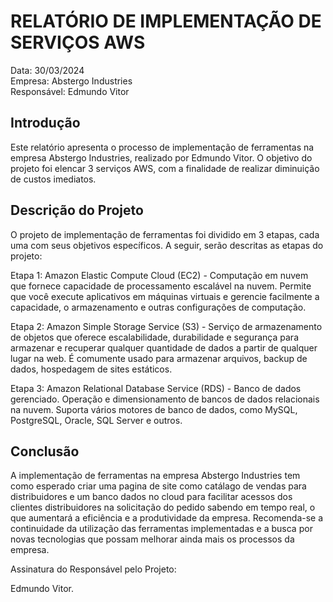 # RELATÓRIO DE IMPLEMENTAÇÃO DE SERVIÇOS AWS

Data: 30/03/2024</br>
Empresa: Abstergo Industries</br>
Responsável: Edmundo Vitor

## Introdução 
Este relatório apresenta o processo de implementação de ferramentas na empresa Abstergo Industries, realizado por Edmundo Vitor. 
O objetivo do projeto foi elencar 3 serviços AWS, com a finalidade de realizar diminuição de custos imediatos.

## Descrição do Projeto 
O projeto de implementação de ferramentas foi dividido em 3 etapas, cada uma com seus objetivos específicos. A seguir, serão descritas as etapas do projeto:

Etapa 1: Amazon Elastic Compute Cloud (EC2) - Computação em nuvem que fornece capacidade de processamento escalável na nuvem. Permite que você execute aplicativos em máquinas virtuais e gerencie facilmente a capacidade, o armazenamento e outras configurações de computação.

Etapa 2: Amazon Simple Storage Service (S3) - Serviço de armazenamento de objetos que oferece escalabilidade, durabilidade e segurança para armazenar e recuperar qualquer quantidade de dados a partir de qualquer lugar na web. É comumente usado para armazenar arquivos, backup de dados, hospedagem de sites estáticos.

Etapa 3: Amazon Relational Database Service (RDS) - Banco de dados gerenciado. Operação e dimensionamento de bancos de dados relacionais na nuvem. Suporta vários motores de banco de dados, como MySQL, PostgreSQL, Oracle, SQL Server e outros.

## Conclusão 
A implementação de ferramentas na empresa Abstergo Industries tem como esperado criar uma pagina de site como catálago de vendas para distribuidores e um banco dados no cloud para facilitar acessos dos clientes distribuidores na solicitação do pedido sabendo em tempo real, o que aumentará a eficiência e a produtividade da empresa. Recomenda-se a continuidade da utilização das ferramentas implementadas e a busca por novas tecnologias que possam melhorar ainda mais os processos da empresa.


Assinatura do Responsável pelo Projeto:

Edmundo Vitor.

